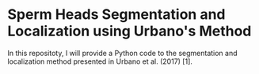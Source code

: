 # Sperm Heads Segmentation and Localization using Urbano's Method
 In this repositoty, I will provide a Python code to the segmentation and localization method presented in Urbano et al. (2017) [1].
